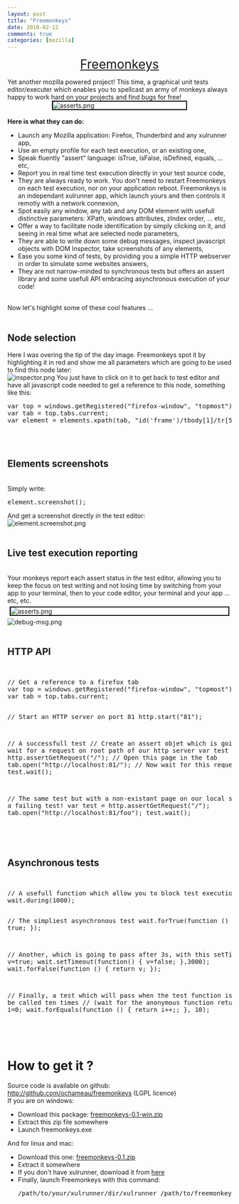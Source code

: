 ```yaml
---
layout: post
title: "Freemonkeys"
date: 2010-02-12
comments: true
categories: [mozilla]
---
```

<p style="text-align:center"><a href="https://addons.mozilla.org/en-US/firefox/addon/46873" style="font-size: 2em;">Freemonkeys</a></p>
Yet another mozilla powered project! This time, a graphical unit tests
editor/executer which enables you to spellcast an army of monkeys always happy
to work hard on your projects and find bugs for free! <img src="/public/demo/fm/asserts.png" alt="asserts.png" style="margin: 0 auto; display: block; border: 2px solid black; max-width: 300px; max-height: 300px" title="asserts.png, f&#233;v. 2010" /><br />
<strong>Here is what they can do:</strong>
<ul>
<li>Launch any Mozilla application: Firefox, Thunderbird and any xulrunner
app,</li>
<li>Use an empty profile for each test execution, or an existing one,</li>
<li>Speak fluently &quot;assert&quot; language: isTrue, isFalse, isDefined, equals, ...
etc,</li>
<li>Report you in real time test execution directly in your test source
code,</li>
<li>They are always ready to work. You don't need to restart Freemonkeys on
each test execution, nor on your application reboot. Freemonkeys is an
independant xulrunner app, which launch yours and then controls it remotly with
a network connexion,</li>
<li>Spot easily any window, any tab and any DOM element with usefull
distinctive parameters: XPath, windows attributes, zIndex order, ... etc,</li>
<li>Offer a way to facilitate node identification by simply clicking on it, and
seeing in real time what are selected node parameters,</li>
<li>They are able to write down some debug messages, inspect javascript objects
with DOM Inspector, take screenshots of any elements,</li>
<li>Ease you some kind of tests, by providing you a simple HTTP webserver in
order to simulate some websites answers,</li>
<li>They are not narrow-minded to synchronous tests but offers an assert
library and some usefull API embracing asynchronous execution of your
code!</li>
</ul>
<br />
Now let's highlight some of these cool features ...<br />
<br />
<h2>Node selection</h2>
Here I was overing the tip of the day image. Freemonkeys spot it by
highlighting it in red and show me all parameters which are going to be used to
find this node later:<br />
<img src="/public/demo/fm/inspector.png" alt="inspector.png" title="inspector.png, f&#233;v. 2010" /> You just have to click on it to get back to test
editor and have all javascript code needed to get a reference to this node,
something like this:
<pre>
var top = windows.getRegistered(&quot;firefox-window&quot;, &quot;topmost&quot;);
var tab = top.tabs.current;
var element = elements.xpath(tab, &quot;id('frame')/tbody[1]/tr[5]/td[1]/table[1]/tbody[1]/tr[1]/td[1]/table[1]/tbody[1]/tr[1]/td[1]/img[1]&quot;);
</pre>
<br />
<br />
<h2>Elements screenshots</h2>
<br />
Simply write:
<pre>
element.screenshot();
</pre>
And get a screenshot directly in the test editor:<br />
<img src="/public/demo/fm/element.screenshot.png" alt="element.screenshot.png" title="element.screenshot.png, f&#233;v. 2010" /><br />
<br />
<h2>Live test execution reporting</h2>
<br />
Your monkeys report each assert status in the test editor, allowing you to keep
the focus on test writing and not losing time by switching from your app to
your terminal, then to your code editor, your terminal and your app ... etc,
etc. <img src="/public/demo/fm/asserts.png" alt="asserts.png" style="margin: 0 auto; display: block; border: 2px solid black; margin: 5px;" title="asserts.png, f&#233;v. 2010" /> <img src="/public/demo/fm/debug-msg.png" alt="debug-msg.png" title="debug-msg.png, f&#233;v. 2010" /><br />
<br />
<h2>HTTP API</h2>
<br />
<pre>
// Get a reference to a firefox tab
var top = windows.getRegistered(&quot;firefox-window&quot;, &quot;topmost&quot;);
var tab = top.tabs.current;

// Start an HTTP server on port 81
http.start(&quot;81&quot;);

// A successfull test
// Create an assert objet which is going to wait for a request on root path of our http server
var test = http.assertGetRequest(&quot;/&quot;);
// Open this page in the tab
tab.open(&quot;http://localhost:81/&quot;);
// Now wait for this request
test.wait();

// The same test but with a non-existant page on our local server, so a failing test!
var test = http.assertGetRequest(&quot;/&quot;);
tab.open(&quot;http://localhost:81/foo&quot;);
test.wait();
</pre>
<br />
<br />
<h2>Asynchronous tests</h2>
<br />
<pre>
// A usefull function which allow you to block test execution for an amount of time in ms
wait.during(1000);

// The simpliest asynchronous test
wait.forTrue(function () {
  return true;
});

// Another, which is going to pass after 3s, with this setTimeout
var v=true;
wait.setTimeout(function() {
  v=false;
},3000);
wait.forFalse(function () {
  return v;
});

// Finally, a test which will pass when the test function is going to be called ten times
// (wait for the anonymous function returns 10)
var i=0;
wait.forEquals(function () {
  return i++;;
}, 10);
</pre>
<br />
<br />
<h1>How to get it ?</h1>
Source code is available on github: <a href="http://github.com/ochameau/freemonkeys">http://github.com/ochameau/freemonkeys</a>
(LGPL licence)<br />
If you are on windows:
<ul>
<li>Download this package: <a href="http://github.com/downloads/ochameau/freemonkeys/freemonkeys-0.1-win.zip">freemonkeys-0.1-win.zip</a></li>
<li>Extract this zip file somewhere</li>
<li>Launch freemonkeys.exe</li>
</ul>
And for linux and mac:
<ul>
<li>Download this one: <a href="http://github.com/downloads/ochameau/freemonkeys/freemonkeys-0.1.zip">freemonkeys-0.1.zip</a></li>
<li>Extract it somewhere</li>
<li>If you don't have xulrunner, download it from <a href="http://releases.mozilla.org/pub/mozilla.org/xulrunner/releases/1.9.2rc1/runtimes/">
here</a></li>
<li>Finally, launch Freemonkeys with this command:
<pre>
/path/to/your/xulrunner/dir/xulrunner /path/to/freemonkeys/application.ini
</pre></li>
</ul>